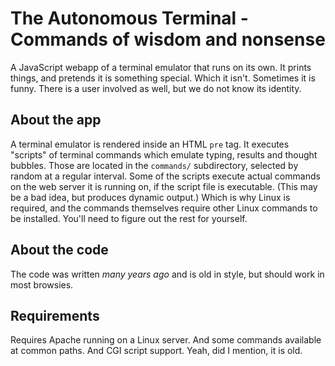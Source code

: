 # The Autonomous Terminal - Commands of wisdom and nonsense

A JavaScript webapp of a terminal emulator that runs on its own. It prints
things, and pretends it is something special. Which it isn't. Sometimes it is
funny. There is a user involved as well, but we do not know its identity.

## About the app

A terminal emulator is rendered inside an HTML `pre` tag. It executes "scripts"
of terminal commands which emulate typing, results and thought bubbles. Those
are located in the `commands/` subdirectory, selected by random at a regular
interval. Some of the scripts execute actual commands on the web server it is
running on, if the script file is executable. (This may be a bad idea, but
produces dynamic output.) Which is why Linux is required, and the commands
themselves require other Linux commands to be installed. You'll need to figure
out the rest for yourself.

## About the code

The code was written *many years ago* and is old in style, but should work in most
browsies.

## Requirements

Requires Apache running on a Linux server. And some commands available at common
paths. And CGI script support. Yeah, did I mention, it is old.
